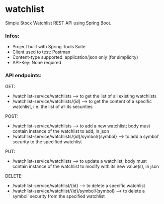 # watchlist
Simple Stock Watchlist REST API using Spring Boot.  

### Infos:
- Project built with Spring Tools Suite
- Client used to test: Postman
- Content-type supported: application/json only (for simplicity)
- API-Key: None required

### API endpoints:
GET:
- /watchlist-service/watchlists --> to get the list of all existing watchlists
- /watchlist-service/watchlists/{id} --> to get the content of a specific watchlist, i.e. the list of all its securities

POST:  
 - /watchlist-service/watchlists --> to add a new watchlist; body must contain instance of the watchlist to add, in json
 - /watchlist-service/watchlists/{id}/symbol/{symbol} --> to add a symbol' security to the specified watchlist

PUT: 
 - /watchlist-service/watchlists --> to update a watchlist; body must contain instance of the watchlist to modify with its new value(s), in json

DELETE:  
 - /watchlist-service/watchlist/{id} --> to delete a specific watchlist
 - /watchlist-service/watchlist/{id}/symbol/{symbol} --> to delete a symbol' security from the specified watchlist
 
   
